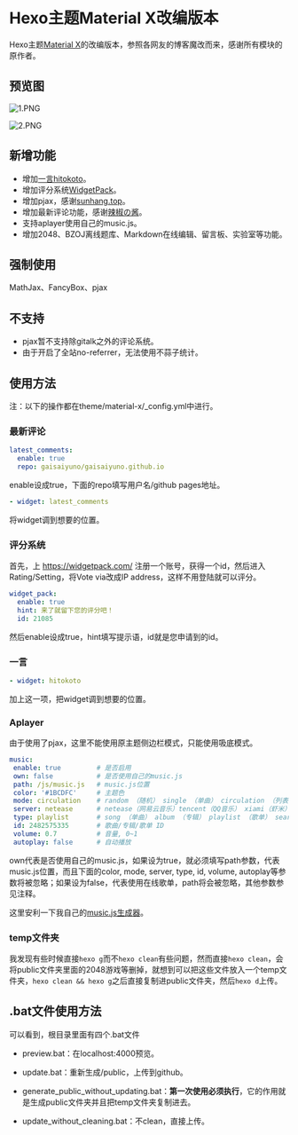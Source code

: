 # Hexo主题Material X改编版本

Hexo主题[Material X](https://github.com/xaoxuu/hexo-theme-material-x)的改编版本，参照各网友的博客魔改而来，感谢所有模块的原作者。

## 预览图

![1.PNG](https://i.loli.net/2020/02/08/pRWzTi9ZlUX6ohF.png)

![2.PNG](https://i.loli.net/2020/02/08/i6LaPtVCx58MyFd.png)

## 新增功能

- 增加[一言hitokoto](https://hitokoto.cn/)。
- 增加评分系统[WidgetPack](https://widgetpack.com/)。
- 增加pjax，感谢[sunhang.top](https://sunhang.top/2019/12/20/pjax/)。
- 增加最新评论功能，感谢[辣椒の酱](https://removeif.github.io/theme/博客中gitalk最新评论的获取.html)。
- 支持aplayer使用自己的music.js。
- 增加2048、BZOJ离线题库、Markdown在线编辑、留言板、实验室等功能。

## 强制使用

MathJax、FancyBox、pjax

## 不支持

- pjax暂不支持除gitalk之外的评论系统。
- 由于开启了全站no-referrer，无法使用不蒜子统计。

## 使用方法

注：以下的操作都在theme/material-x/_config.yml中进行。

### 最新评论

```yaml
latest_comments:
  enable: true
  repo: gaisaiyuno/gaisaiyuno.github.io
```

enable设成true，下面的repo填写用户名/github pages地址。

```yaml
- widget: latest_comments
```

将widget调到想要的位置。

### 评分系统

首先，上 https://widgetpack.com/ 注册一个账号，获得一个id，然后进入Rating/Setting，将Vote via改成IP address，这样不用登陆就可以评分。

```yaml
widget_pack:
  enable: true
  hint: 来了就留下您的评分吧！
  id: 21085
```

然后enable设成true，hint填写提示语，id就是您申请到的id。

### 一言

```yaml
- widget: hitokoto
```

加上这一项，把widget调到想要的位置。

### Aplayer

由于使用了pjax，这里不能使用原主题侧边栏模式，只能使用吸底模式。

 ```yaml
music:
  enable: true         # 是否启用
  own: false           # 是否使用自己的music.js
  path: /js/music.js   # music.js位置
  color: '#1BCDFC'     # 主题色
  mode: circulation    # random （随机） single （单曲） circulation （列表循环） order （列表）
  server: netease      # netease（网易云音乐）tencent（QQ音乐） xiami（虾米） kugou（酷狗）
  type: playlist       # song （单曲） album （专辑） playlist （歌单） search （搜索）
  id: 2482575335       # 歌曲/专辑/歌单 ID
  volume: 0.7          # 音量, 0~1
  autoplay: false      # 自动播放
 ```

own代表是否使用自己的music.js，如果设为true，就必须填写path参数，代表music.js位置，而且下面的color, mode, server, type, id, volume, autoplay等参数将被忽略；如果设为false，代表使用在线歌单，path将会被忽略，其他参数参见注释。

这里安利一下我自己的[music.js生成器](https://github.com/GaisaiYuno/missevan-spider)。

### temp文件夹

我发现有些时候直接`hexo g`而不`hexo clean`有些问题，然而直接`hexo clean`，会将public文件夹里面的2048游戏等删掉，就想到可以把这些文件放入一个temp文件夹，`hexo clean && hexo g`之后直接复制进public文件夹，然后`hexo d`上传。

## .bat文件使用方法

可以看到，根目录里面有四个.bat文件

- preview.bat：在localhost:4000预览。

- update.bat：重新生成/public，上传到github。
- generate_public_without_updating.bat：**第一次使用必须执行**，它的作用就是生成public文件夹并且把temp文件夹复制进去。

- update_without_cleaning.bat：不clean，直接上传。

